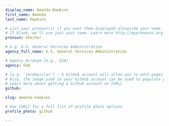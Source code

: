 ```yaml
---
display_name: Amanda Hawkins
first_name: Amanda
last_name: Hawkins

# List your pronoun(s) if you want them displayed alongside your name.
# If blank, we'll use just your name. Learn more http://mypronouns.org
pronoun: She/her

# e.g. U.S. General Services Administration
agency_full_name: U.S. General Services Administration

# Agency Acronym [e.g., GSA]
agency: GSA

# [e.g. 'jeremyzilar'] — A GitHub account will allow you to edit pages on Digital.gov.
# Also, the image used in your GitHub account can be used to populate your digital.gov profile photo.
# Learn more about getting a Github account at [URL]
github: 

slug: amanda-hawkins

# See [URL] for a full list of profile photo options
profile_photo: github

---
```

